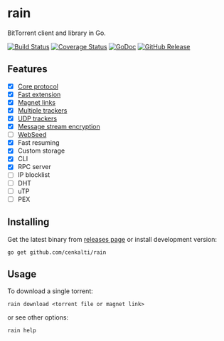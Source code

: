 rain
====

BitTorrent client and library in Go.

[![Build Status](https://travis-ci.org/cenkalti/rain.svg?branch=master)](https://travis-ci.org/cenkalti/rain)
[![Coverage Status](https://coveralls.io/repos/github/cenkalti/rain/badge.svg?branch=master)](https://coveralls.io/github/cenkalti/rain?branch=master)
[![GoDoc](https://godoc.org/github.com/cenkalti/rain?status.svg)](https://godoc.org/github.com/cenkalti/rain)
[![GitHub Release](https://img.shields.io/github/release/cenkalti/rain.svg)](https://github.com/cenkalti/rain/releases)

Features
--------
- [x] [Core protocol](http://bittorrent.org/beps/bep_0003.html)
- [x] [Fast extension](http://bittorrent.org/beps/bep_0006.html)
- [x] [Magnet links](http://bittorrent.org/beps/bep_0009.html)
- [x] [Multiple trackers](http://bittorrent.org/beps/bep_0012.html)
- [x] [UDP trackers](http://bittorrent.org/beps/bep_0015.html)
- [x] [Message stream encryption](http://wiki.vuze.com/w/Message_Stream_Encryption)
- [ ] [WebSeed](http://bittorrent.org/beps/bep_0019.html)
- [x] Fast resuming
- [x] Custom storage
- [x] CLI
- [x] RPC server
- [ ] IP blocklist
- [ ] DHT
- [ ] uTP
- [ ] PEX

Installing
----------

Get the latest binary from [releases page](https://github.com/cenkalti/rain/releases) or install development version:

`go get github.com/cenkalti/rain`

Usage
-----

To download a single torrent:

`rain download <torrent file or magnet link>`

or see other options:

`rain help`
